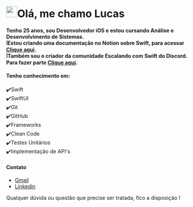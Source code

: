 
<h1 align="left"><img src="https://raw.githubusercontent.com/kaueMarques/kaueMarques/master/hi.gif" height="30px">Olá, me chamo <strong>Lucas</strong></h1>
<h4>Tenho 25 anos, sou Desenvolvedor iOS e estou cursando Análise e Desenvolvimento de Sistemas.<br>
❕Estou criando uma documentação no Notion sobre <strong>Swift</strong>, para acessar <a href="https://lucasreald.notion.site/lucasreald/Guia-Swift-820bffbbb32c4f5ca658e3ab725c12d1" target="_blank">Clique aqui</a>.<br>
❕Também sou o criador da comunidade <strong>Escalando com Swift</strong> do Discord. Para fazer parte <a href="https://discord.gg/aQyPJ5Uehj" target="_blank">Clique aqui</a>.</h4>
<h4>Tenho conhecimento em:</h4>

✔️Swift<br>
✔️SwiftUI<br>
✔️Git<br>
✔️GitHub<br>
✔️Frameworks<br>
✔️Clean Code<br>
✔️Testes Unitários<br>
✔️Implementação de API's<br>
 
<h4>Contato</h4>

- <a href="lucasreald@gmail.com" target="_blank">Gmail</a>
- <a href="https://www.linkedin.com/lucasreald" target="_blank">Linkedin</a>

Qualquer dúvida ou questão que precise ser tratada, fico a disposição !
